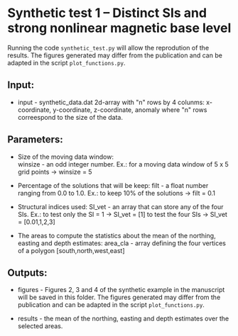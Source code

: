 # Synthetic test 1 – Distinct SIs and strong nonlinear magnetic base level

Running the code `synthetic_test.py` will allow the reprodution of the results.
The figures generated may differ from the publication and 
can be adapted in the script `plot_functions.py`.

## Input:

- input - synthetic_data.dat
	  2d-array with "n" rows by 4 colunms: x-coordinate, y-coordinate, z-coordinate, anomaly
	  where "n" rows correespond to the size of the data.

## Parameters:

- Size of the moving data window:    
    winsize - an odd integer number. 
              Ex.: for a moving data window of 5 x 5 grid points -> winsize = 5
                                  
- Percentage of the solutions that will be keep:
    filt - a float number ranging from 0.0 to 1.0. 
           Ex.: to keep 10% of the solutions -> filt = 0.1

- Structural indices used:
    SI_vet - an array that can store any of the four SIs.
             Ex.: to test only the SI = 1 -> SI_vet = [1]
                  to test the four SIs -> SI_vet = [0.01,1,2,3]

- The areas to compute the statistics about the mean of the northing, easting and depth estimates:
    area_cla  - array defining the four vertices of a polygon 
                [south,north,west,east]

## Outputs:

- figures - Figures 2, 3 and 4 of the synthetic example in the manuscript will be saved
		in this folder. The figures generated may differ from the publication and
		can be adapted in the script `plot_functions.py`.
		
- results - the mean of the northing, easting and depth estimates over the selected areas.
